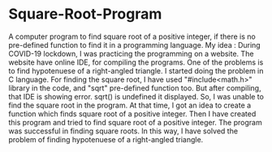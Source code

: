 # Square-Root-Program
A computer program to find square root of a positive integer, if there is no pre-defined function to find it in a programming language. 
My idea :
During COVID-19 lockdown, I was practicing the programming on a website. The website have online IDE, for compiling the programs. One of the problems is to find hypotenuese of a right-angled triangle. I started doing the problem in C language. For finding the square root, I have used "#include<math.h>" library in the code, and "sqrt" pre-defined function too. But after compiling, that IDE is showing error. sqrt() is  undefined it displayed. So, I was unable to find the square root in the program.
At that time, I got an idea to create a function which finds square root of a positive integer. 
Then I have created this program and tried to find square root of a positive integer.
The program was successful in finding square roots.
In this way, I have solved the problem of finding hypotenuese of a right-angled triangle.
